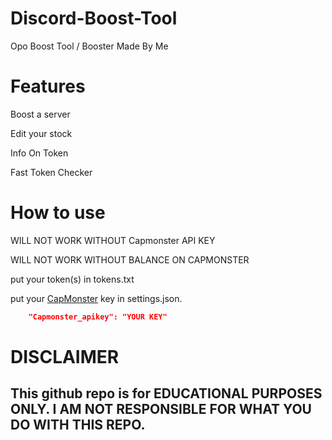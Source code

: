 # Discord-Boost-Tool

Opo Boost Tool / Booster Made By Me

# Features

Boost a server

Edit your stock

Info On Token

Fast Token Checker

# How to use

WILL NOT WORK WITHOUT Capmonster API KEY

WILL NOT WORK WITHOUT BALANCE ON CAPMONSTER

put your token(s) in tokens.txt

put your [CapMonster](https://capmonster.cloud) key in settings.json.

```json
    "Capmonster_apikey": "YOUR KEY"
```

# DISCLAIMER

## This github repo is for EDUCATIONAL PURPOSES ONLY. I AM NOT RESPONSIBLE FOR WHAT YOU DO WITH THIS REPO.
